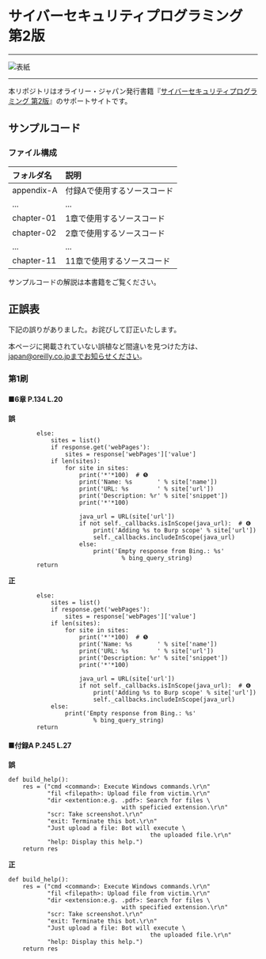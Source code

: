 # サイバーセキュリティプログラミング 第2版

---

![表紙](black-hat-python-2e-ja.png)

---

本リポジトリはオライリー・ジャパン発行書籍『[サイバーセキュリティプログラミング 第2版](https://www.amazon.co.jp/dp/4873119731/)』のサポートサイトです。

## サンプルコード

### ファイル構成

|フォルダ名 |説明                         |
|:--        |:--                          |
|appendix-A |付録Aで使用するソースコード  |
|...        |...                          |
|chapter-01 |1章で使用するソースコード    |
|chapter-02 |2章で使用するソースコード    |
|...        |...                          |
|chapter-11 |11章で使用するソースコード   |

サンプルコードの解説は本書籍をご覧ください。

## 正誤表

下記の誤りがありました。お詫びして訂正いたします。

本ページに掲載されていない誤植など間違いを見つけた方は、japan@oreilly.co.jpまでお知らせください。

### 第1刷

#### ■6章 P.134 L.20
**誤**
```
        else:
            sites = list()
            if response.get('webPages'):
                sites = response['webPages']['value']
            if len(sites):
                for site in sites:
                    print('*'*100)  # ❺
                    print('Name: %s       ' % site['name'])
                    print('URL: %s        ' % site['url'])
                    print('Description: %r' % site['snippet'])
                    print('*'*100)

                    java_url = URL(site['url'])
                    if not self._callbacks.isInScope(java_url):  # ❻
                        print('Adding %s to Burp scope' % site['url'])
                        self._callbacks.includeInScope(java_url)
                    else:
                        print('Empty response from Bing.: %s'
                                % bing_query_string)
        return
```
**正**
```
        else:
            sites = list()
            if response.get('webPages'):
                sites = response['webPages']['value']
            if len(sites):
                for site in sites:
                    print('*'*100)  # ❺
                    print('Name: %s       ' % site['name'])
                    print('URL: %s        ' % site['url'])
                    print('Description: %r' % site['snippet'])
                    print('*'*100)

                    java_url = URL(site['url'])
                    if not self._callbacks.isInScope(java_url):  # ❻
                        print('Adding %s to Burp scope' % site['url'])
                        self._callbacks.includeInScope(java_url)
            else:
                print('Empty response from Bing.: %s'
                        % bing_query_string)
        return
```

#### ■付録A P.245 L.27
**誤**
```
def build_help():
    res = ("cmd <command>: Execute Windows commands.\r\n"
           "fil <filepath>: Upload file from victim.\r\n"
           "dir <extention:e.g. .pdf>: Search for files \
                                with speficied extension.\r\n"
           "scr: Take screenshot.\r\n"
           "exit: Terminate this bot.\r\n"
           "Just upload a file: Bot will execute \
                                        the uploaded file.\r\n"
           "help: Display this help.")
    return res
```
**正**
```
def build_help():
    res = ("cmd <command>: Execute Windows commands.\r\n"
           "fil <filepath>: Upload file from victim.\r\n"
           "dir <extension:e.g. .pdf>: Search for files \
                                with specified extension.\r\n"
           "scr: Take screenshot.\r\n"
           "exit: Terminate this bot.\r\n"
           "Just upload a file: Bot will execute \
                                        the uploaded file.\r\n"
           "help: Display this help.")
    return res
```